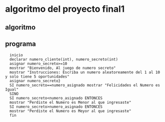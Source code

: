 # algoritmo del proyecto final1
## algoritmo
## programa
      inicio
      declarar numero_cliente(int), numero_secreto(int)
      asignar numero_secreto>=10
      mostrar "Bienvenido, Al juego de numero secreto"
      mostrar "Instrucciones: Escriba un numero aleatoreamente del 1 al 10 y solo tiene 5 oportunidades"
      asignar numero_secreto}
      SI numero_secreto==numero_asignado mostrar "Felicidades el Numero es Igual"
      SINO
      SI numero_secreto<numero_asignado ENTONCES
      mostrar "Perdiste el Numero es Menor al que ingresaste"
      SI numero_secreto>numero_asignado ENTONCES
      mostrar "Perdiste el Numero es Meyor al que ingresaste"
      fin
